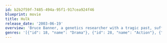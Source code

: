 ```yaml
---
id: b2b2f59f-7485-494a-95f1-917cea924f46
blueprint: movie
title: Hulk
release_date: '2003-06-19'
overview: 'Bruce Banner, a genetics researcher with a tragic past, suffers massive radiation exposure in his laboratory that causes him to transform into a raging green monster when he gets angry.'
genres: '[{"id": 18, "name": "Drama"}, {"id": 28, "name": "Action"}, {"id": 878, "name": "Science Fiction"}]'
---
```

